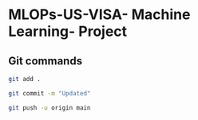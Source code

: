 # MLOPs-US-VISA- Machine Learning- Project

## Git commands

```bash
git add .

git commit -m "Updated"

git push -u origin main
```
